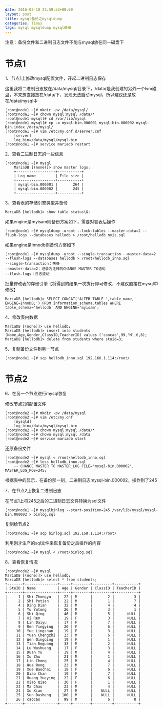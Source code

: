 ```yaml
---
date: 2016-07-18 22:59:53+08:00
layout: post
title: mysql备份之mysqldump
categories: linux
tags: mysql mysqldump mysql备份
---
```



注意：备份文件和二进制日志文件不能与mysql放在同一磁盘下

# 节点1 #

1、节点1上修改mysql配置文件，开起二进制日志保存

这里我将二进制日志放在/data/mysql/目录下，/data/是我创建的另外一个lvm磁盘，本来想直接放在/data/下，发现无法启动mysql，所以建议还是放在/data/mysql中

	[root@node1 ~]# mkdir -pv /data/mysql/
	[root@node1 ~]# chown mysql:mysql /data/*
	[root@node1 mysql]# cd /var/lib/mysql
	[root@node1 mysql]# cp -a mysql-bin.000001 mysql-bin.000002 mysql-bin.index /data/mysql/
	[root@node1 ~]# vim /etc/my.cnf.d/server.cnf
		[server]
		log_bin=/data/mysql/mysql-bin
	[root@node1 ~]# service mariadb restart

2、查看二进制日志的一些信息

	[root@node1 ~]# mysql
		MariaDB [(none)]> show master logs;
		+------------------+-----------+
		| Log_name         | File_size |
		+------------------+-----------+
		| mysql-bin.000001 |       264 |
		| mysql-bin.000002 |       245 |
		+------------------+-----------+

3、查看表的存储引擎类型并备份

	MariaDB [hellodb]> show table status\G;

如果engine是myisam则备份方案如下，需要对锁表后操作

	[root@node1 ~]# mysqldump -uroot --lock-tables --master-data=2 --flush-logs --databases hellodb > /root/hellodb_myis.sql

如果engine是innodb则备份方案如下

	[root@node1 ~]# mysqldump -uroot --single-transaction --master-data=2 --flush-logs --databases hellodb > /root/hellodb_inno.sql
	--single-transaction：热备
	--master-data=2：记录为注释的CHANGE MASTER TO语句
	--flush-logs：日志滚动

批量修改表的存储引擎【将得到的结果一次执行即可修改，不建议直接在mysql中修改】

	MariaDB [hellodb]> SELECT CONCAT('ALTER TABLE ',table_name,' ENGINE=InnoDB;') FROM information_schema.tables WHERE table_schema='hellodb' AND ENGINE='myisam';

4、修改表内数据

	MariaDB [(none)]> use hellodb;
	MariaDB [hellodb]> insert into students (Name,Age,Gender,ClassID,TeacherID) values ('caocao',99,'M',6,8);
	MariaDB [hellodb]> delete from students where stuid=3;

5、复制备份文件到另一节点

	[root@node1 ~]# scp hellodb_inno.sql 192.168.1.114:/root/

# 节点2 #

6、在另一个节点进行mysql恢复

修改节点2的配置文件

	[root@node2 ~]# mkdir -pv /data/mysql
	[root@node2 ~]# vim /etc/my.cnf
		[mysqld] 
		log_bin=/data/mysql/mysql-bin
	[root@node2 ~]# chown mysql:mysql /data/*
	[root@node2 ~]# chown mysql:mysql /data
	[root@node2 ~]# service mariadb start

还原备份文件

	[root@node2 ~]# mysql < /root/hellodb_inno.sql
	[root@node2 ~]# less hellodb_inno.sql
		-- CHANGE MASTER TO MASTER_LOG_FILE='mysql-bin.000002', MASTER_LOG_POS=245;

根据表中的显示，在备份那一刻，二进制日志mysql-bin.000002，操作到了245

7、在节点2上恢复二进制日志

在节点1上将245之后的二进制日志文件转换为sql文件

	[root@node1 ~]# mysqlbinlog --start-position=245 /var/lib/mysql/mysql-bin.000002 > binlog.sql

复制给节点2

	[root@node1 ~]# scp binlog.sql 192.168.1.114:/root/

利用刚才生产的sql文件来恢复备份之后操作的内容

	[root@node2 ~]# mysql < /root/binlog.sql 

8、查看恢复情况

	[root@node2 ~]# mysql
	MariaDB [(none)]> use hellodb;
	MariaDB [hellodb]> select * from students;
	+-------+---------------+-----+--------+---------+-----------+
	| StuID | Name          | Age | Gender | ClassID | TeacherID |
	+-------+---------------+-----+--------+---------+-----------+
	|     1 | Shi Zhongyu   |  22 | M      |       2 |         3 |
	|     2 | Shi Potian    |  22 | M      |       1 |         7 |
	|     4 | Ding Dian     |  32 | M      |       4 |         4 |
	|     5 | Yu Yutong     |  26 | M      |       3 |         1 |
	|     6 | Shi Qing      |  46 | M      |       5 |      NULL |
	|     7 | Xi Ren        |  19 | F      |       3 |      NULL |
	|     8 | Lin Daiyu     |  17 | F      |       7 |      NULL |
	|     9 | Ren Yingying  |  20 | F      |       6 |      NULL |
	|    10 | Yue Lingshan  |  19 | F      |       3 |      NULL |
	|    11 | Yuan Chengzhi |  23 | M      |       6 |      NULL |
	|    12 | Wen Qingqing  |  19 | F      |       1 |      NULL |
	|    13 | Tian Boguang  |  33 | M      |       2 |      NULL |
	|    14 | Lu Wushuang   |  17 | F      |       3 |      NULL |
	|    15 | Duan Yu       |  19 | M      |       4 |      NULL |
	|    16 | Xu Zhu        |  21 | M      |       1 |      NULL |
	|    17 | Lin Chong     |  25 | M      |       4 |      NULL |
	|    18 | Hua Rong      |  23 | M      |       7 |      NULL |
	|    19 | Xue Baochai   |  18 | F      |       6 |      NULL |
	|    20 | Diao Chan     |  19 | F      |       7 |      NULL |
	|    21 | Huang Yueying |  22 | F      |       6 |      NULL |
	|    22 | Xiao Qiao     |  20 | F      |       1 |      NULL |
	|    23 | Ma Chao       |  23 | M      |       4 |      NULL |
	|    24 | Xu Xian       |  27 | M      |    NULL |      NULL |
	|    25 | Sun Dasheng   | 100 | M      |    NULL |      NULL |
	|    26 | caocao        |  99 | M      |       6 |         8 |
	+-------+---------------+-----+--------+---------+-----------+



